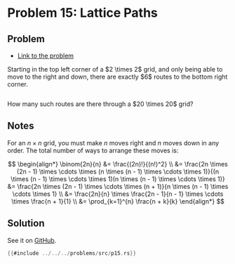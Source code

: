 # Problem 15: Lattice Paths

## Problem

- [Link to the problem](https://projecteuler.net/problem=15)

<div class="problem_content" role="problem">
<p>Starting in the top left corner of a $2 \times 2$ grid, and only being able to move to the right and down, there are exactly $6$ routes to the bottom right corner.</p>
<div class="center">
<img alt="" class="dark_img" src="resources/images/0015.png?1678992052"></div>
<p>How many such routes are there through a $20 \times 20$ grid?</p>

</div>

## Notes

For an $n \times n$ grid, you must make $n$ moves right and $n$ moves down in any order. The total number of ways to arrange these moves is:

$$
\begin{align*}
\binom{2n}{n} &= \frac{(2n)!}{(n!)^2} \\
              &= \frac{2n \times (2n - 1) \times \cdots \times (n \times (n - 1) \times \cdots \times 1)}{(n \times (n - 1) \times \cdots \times 1)(n \times (n - 1) \times \cdots \times 1)}
              &= \frac{2n \times (2n - 1) \times \cdots \times (n + 1)}{n \times (n - 1) \times \cdots \times 1} \\
              &= \frac{2n}{n} \times \frac{2n - 1}{n - 1} \times \cdots \times \frac{n + 1}{1} \\
              &= \prod_{k=1}^{n} \frac{n + k}{k}
\end{align*}
$$

## Solution

See it on [GitHub](https://github.com/isitreallyalive/euler/blob/main/problems/src/p15.rs).

```rs
{{#include ../../../problems/src/p15.rs}}
```